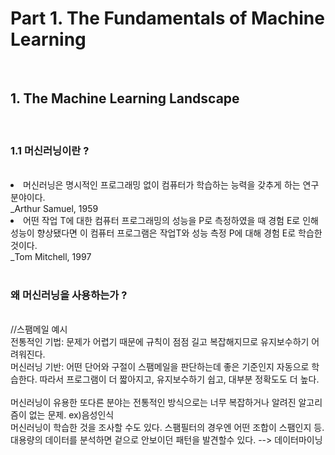 <h1>Part 1. The Fundamentals of Machine Learning</h1><br>
<h2>1. The Machine Learning Landscape</h2><br>

<h3>1.1 머신러닝이란 ?</h3><br>
<li>머신러닝은 명시적인 프로그래밍 없이 컴퓨터가 학습하는 능력을 갖추게 하는 연구분야이다.<br>_Arthur Samuel, 1959</li>
<li>어떤 작업 T에 대한 컴퓨터 프로그래밍의 성능을 P로 측정하였을 때 경험 E로 인해 성능이 향상됐다면 이 컴퓨터 프로그램은 작업T와 성능 측정 P에 대해 경험 E로 학습한 것이다. <br> _Tom Mitchell, 1997 </li>
<br>
<h3>왜 머신러닝을 사용하는가 ?</h3><br>
//스팸메일 예시<br>
전통적인 기법: 문제가 어렵기 때문에 규칙이 점점 길고 복잡해지므로 유지보수하기 어려워진다.<br>
머신러닝 기반: 어떤 단어와 구절이 스팸메일을 판단하는데 좋은 기준인지 자동으로 학습한다. 따라서 프로그램이 더 짧아지고, 유지보수하기 쉽고, 대부분 정확도도 더 높다.<br>
<br>
머신러닝이 유용한 또다른 분야는 전통적인 방식으로는 너무 복잡하거나 알려진 알고리즘이 없는 문제. ex)음성인식<br>
머신러닝이 학습한 것을 조사할 수도 있다. 스팸필터의 경우엔 어떤 조합이 스팸인지 등. 대용량의 데이터를 분석하면 겉으로 안보이던 패턴을 발견할수 있다. --> 데이터마이닝
